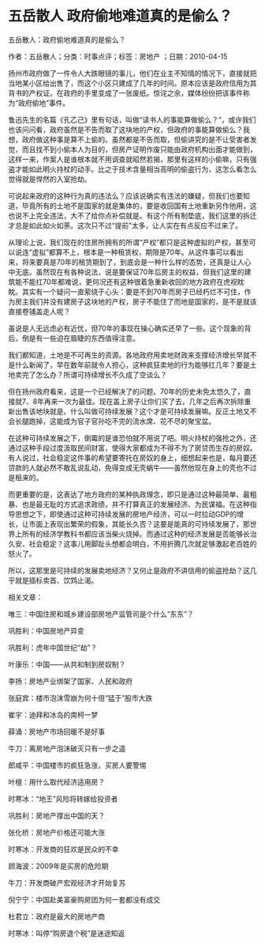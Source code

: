 # 五岳散人  政府偷地难道真的是偷么？

五岳散人：政府偷地难道真的是偷么？

作者：五岳散人；分类：时事点评；标签：房地产 ；日期：2010-04-15

扬州市政府做了一件令人大跌眼镜的事儿，他们在业主不知情的情况下，直接就把当地某小区给出售了，而这个小区只建成了几年的时间。原本应该是政府信用为其背书的产权证，在政府的手里变成了一张废纸。惊诧之余，媒体纷纷把该事件称为“政府偷地”事件。

鲁迅先生的名篇《孔乙己》里有句话，叫做“读书人的事能算做偷么？”，或许我们也该问问看，政府虽然是不告而取了这块地的产权，但政府的事能算做偷么？我想，政府做这种事是算不上偷的。虽然都是不告而取，但偷讲究的是不让受害者发觉，而且找不到小偷本人为目的，但房产证明作废只能由政府机构出面才能做到，这样一来，作案人是谁根本就不用调查就昭然若揭，那里有这样的小偷嘛，只有强盗才能如此明火持杖的动手。比之于技术含量相当高明的偷盗行为，这怎么看怎么觉得就是悍然的入室抢劫。

可说起来政府的这种行为真的违法么？应该说确实有违法的嫌疑，但我们也要知道，毕竟所有的土地不是国家的就是集体的，要是收回国有土地重新另作他用，这也说不上完全违法，大不了给你点补偿就是。有这个所有制垫底，我们这里的拆迁才总是如此如火如荼。这次只不过“提前”太多，让人实在有点反应不过来了。

从理论上说，我们现在的住房所拥有的所谓“产权”都只是这种虚拟的产权，甚至可以说连“虚拟”都算不上，根本是一种租赁权，期限是70年。从这件事可以看出来，将来要真是70年的租赁期到了，到底会是一种什么样的态势，还真是让人心中无底。虽然现在有各种说法，说是要保证70年后房主的权益，但我们这里的建筑能不能扛70年都难说，更何况还有这种很着急重新收回的地方政府在虎视眈眈。其实有一个疑问一直萦绕于心头：要是不到70年而房子已经朽烂不可住，作为房主我们并没有建房子这块地的产权，房子不能住了而地是国家的，是不是就该直接卷铺盖走人呢？

虽说是人无远虑必有近忧，但70年的事现在操心确实还早了一些。这个现象的背后，倒是有一些迫在眉睫的东西值得注意。

我们都知道，土地是不可再生的资源。各地政府用卖地财政来支撑经济增长早就不是什么新闻了，早在数年前就令人担心，这种疯狂卖地的行为能够扛几年？要是土地卖完了怎么办？所谓可持续增长不久成了空谈么？

但在扬州政府看来，这是一个已经解决了的问题。70年的历史未免太悠久了，直接就7、8年再来一次为最佳。现在盖上房子让你们买了去，几年之后再次拆除重新出售该地块就是。什么叫做可持续发展？这个才是可持续发展嘛。反正土地又不会长腿跑掉，这能成为官子官孙吃不完的流水席、花不尽的聚宝盆。

在这种可持续发展之下，倒霉的是谁恐怕就不用说了吧。明火持杖的强抢之外，还通过这种手段过度汲取民间财富，使得大家都成为不得不为了房贷而生存的房奴。有人说过，社会稳定这件事的希望要寄托在房奴的身上，细想起来也是，每月要还贷款的人就必然不敢乱说乱动，免得变成无壳蜗牛——虽然他现在身上的壳也不过是租来的。

而更重要的是，这表达了地方政府的某种执政理念，即只是通过这种最简单、最粗暴、也是最无耻的方式追求政绩，并不打算真正的发展经济、为民谋福。在这种指导思想之下，即使通过这种可持续发展的房地产经济，可以一时拉动GDP的增长，让市面上表现出繁荣的假象，其能长久否？这要是能真的可持续发展了，那世界上所有的经济学教科书都应该当柴火烧掉。而通过这种的经济发展是否能够长治久安、社会稳定？这事儿用脚趾头想都会明白，不用折腾几次就足够激起老百姓的怒火了。

所以，这那里是可持续的发展卖地经济？又何止是政府不讲信用的偷盗抢劫？这几乎就是插标卖首、饮鸩止渴。



相关文章：

唯三：中国住房和城乡建设部房地产监管司是个什么“东东”？

巩胜利：中国房地产异变

巩胜利：虎年中国世纪“劫”？

叶康乐：中国——从共和制到房奴制？

李扬：房地产业绑架了国家、人民和政府

张庭宾：楼市泡沫雪崩为何十倍“猛于”股市大跌

崔宇：迪拜和冰岛的南柯一梦

薛涌：房地产市场回暖不是好事

牛刀：离房地产泡沫破灭只有一步之遥

郎咸平：中国楼市的疯狂急涨，买房人要警惕

叶檀：用什么取代经济适用房？

时寒冰：“地王”风险将转嫁给投资者

巩胜利：房地产撑出中国的天？

张化桥：房地产价格还可能大涨

时寒冰：开发商的狂欢是民众的不幸

顾海波：2009年是买房的危险期

牛刀：开发商破产宏观经济才开始复苏

倪宁宁：中国赴美富豪购房团为何一套都没有成交

杜君立：政府是最大的房地产商

时寒冰：叫停“购房退个税”是迷途知返